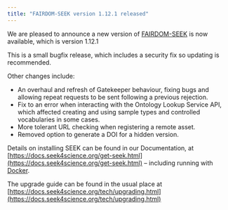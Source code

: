 ```yaml
---
title: "FAIRDOM-SEEK version 1.12.1 released"
---
```


We are pleased to announce a new version of [FAIRDOM-SEEK](/platforms/seek) is now available, which is version 1.12.1

This is a small bugfix release, which includes a security fix so updating is recommended.

Other changes include:

* An overhaul and refresh of Gatekeeper behaviour, fixing bugs and allowing repeat requests to be sent following a previous rejection.
* Fix to an error when interacting with the Ontology Lookup Service API, which affected creating and using sample types and controlled vocabularies in some cases.
* More tolerant URL checking when registering a remote asset.
* Removed option to generate a DOI for a hidden version.

Details on installing SEEK can be found in our Documentation, at [https://docs.seek4science.org/get-seek.html](https://docs.seek4science.org/get-seek.html) – including running with [Docker](https://www.docker.com/).

The upgrade guide can be found in the usual place at [https://docs.seek4science.org/tech/upgrading.html](https://docs.seek4science.org/tech/upgrading.html)